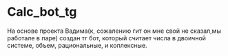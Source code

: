 # Calc_bot_tg
На основе проекта Вадима(к, сожалению гит он мне свой не сказал,мы работале в паре) создан тг бот, который считает числа в двоичной системе, объем, рациональные, и коплексные. 
